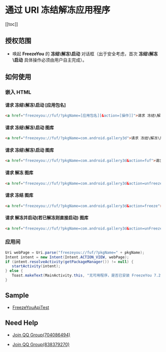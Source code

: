 # 通过 URI 冻结解冻应用程序
[[toc]]

## 授权范围
- 唤起 **FreezeYou** 的 **冻结\\解冻\\启动** 对话框（出于安全考虑，首次 **冻结\\解冻\\启动** 具体操作必须由用户自主完成）。

## 如何使用

### 嵌入 HTML
#### 请求 冻结\解冻\启动 [应用包名]
``` html
<a href="freezeyou://fuf/?pkgName=[应用包名][&action=[操作]]">请求 冻结\解冻\启动 [应用包名]</a>
```
#### 请求 冻结\解冻\启动 图库
``` html
<a href="freezeyou://fuf/?pkgName=com.android.gallery3d">请求 冻结\解冻\启动 图库</a>
```
#### 请求 冻结\解冻\启动 图库 <Badge text="8.3+" type="tip"/>
``` html
<a href="freezeyou://fuf/?pkgName=com.android.gallery3d&action=fuf">请求 冻结\解冻\启动 图库</a>
```
#### 请求 解冻 图库 <Badge text="8.3+" type="tip"/>
``` html
<a href="freezeyou://fuf/?pkgName=com.android.gallery3d&action=unfreeze">请求 解冻 图库</a>
```
#### 请求 冻结 图库 <Badge text="8.3+" type="tip"/>
``` html
<a href="freezeyou://fuf/?pkgName=com.android.gallery3d&action=freeze">请求 冻结 图库</a>
```
#### 请求 解冻并启动(若已解冻则直接启动) 图库 <Badge text="8.3+" type="tip"/>
``` html
<a href="freezeyou://fuf/?pkgName=com.android.gallery3d&action=unFreezeAndRun">请求 解冻并启动(若已解冻则直接启动) 图库</a>
```

### 应用间
``` java
Uri webPage = Uri.parse("freezeyou://fuf/?pkgName=" + pkgName);
Intent intent = new Intent(Intent.ACTION_VIEW, webPage);
if (intent.resolveActivity(getPackageManager()) != null) {
   startActivity(intent);
} else {
   Toast.makeText(MainActivity.this, "无可用程序，是否已安装 FreezeYou 7.2 及以上版本呢？", Toast.LENGTH_LONG).show();
}
```

## Sample
- [FreezeYouApiTest](https://github.com/FreezeYou/FreezeYouApiTest)

## Need Help
* [Join QQ Group(704086494)](https://shang.qq.com/wpa/qunwpa?idkey=1b94199f20fa607ca03d33a8b53f37203fbf721e84900a7e20d89ba5a6fd3da5)
- [Join QQ Group(838379270)](https://jq.qq.com/?_wv=1027&k=5vmxG1F)
